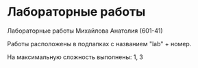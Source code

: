 # Лабораторные работы
Лабораторные работы Михайлова Анатолия (601-41)

Работы расположены в подпапках с названием "lab" + номер.

На максимальную сложность выполнены: 1, 3
